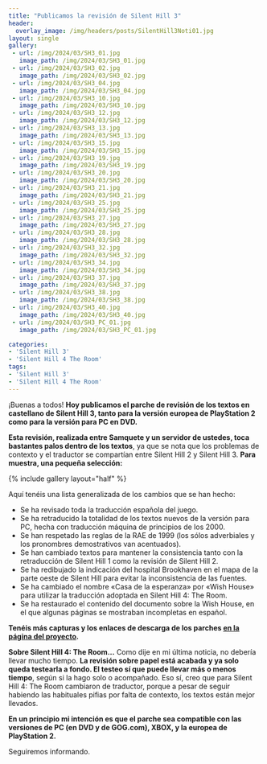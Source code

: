 ```yaml
---
title: "Publicamos la revisión de Silent Hill 3"
header:
  overlay_image: /img/headers/posts/SilentHill3Noti01.jpg
layout: single
gallery:
 - url: /img/2024/03/SH3_01.jpg
   image_path: /img/2024/03/SH3_01.jpg
 - url: /img/2024/03/SH3_02.jpg
   image_path: /img/2024/03/SH3_02.jpg
 - url: /img/2024/03/SH3_04.jpg
   image_path: /img/2024/03/SH3_04.jpg
 - url: /img/2024/03/SH3_10.jpg
   image_path: /img/2024/03/SH3_10.jpg
 - url: /img/2024/03/SH3_12.jpg
   image_path: /img/2024/03/SH3_12.jpg
 - url: /img/2024/03/SH3_13.jpg
   image_path: /img/2024/03/SH3_13.jpg
 - url: /img/2024/03/SH3_15.jpg
   image_path: /img/2024/03/SH3_15.jpg
 - url: /img/2024/03/SH3_19.jpg
   image_path: /img/2024/03/SH3_19.jpg
 - url: /img/2024/03/SH3_20.jpg
   image_path: /img/2024/03/SH3_20.jpg
 - url: /img/2024/03/SH3_21.jpg
   image_path: /img/2024/03/SH3_21.jpg
 - url: /img/2024/03/SH3_25.jpg
   image_path: /img/2024/03/SH3_25.jpg
 - url: /img/2024/03/SH3_27.jpg
   image_path: /img/2024/03/SH3_27.jpg
 - url: /img/2024/03/SH3_28.jpg
   image_path: /img/2024/03/SH3_28.jpg
 - url: /img/2024/03/SH3_32.jpg
   image_path: /img/2024/03/SH3_32.jpg
 - url: /img/2024/03/SH3_34.jpg
   image_path: /img/2024/03/SH3_34.jpg
 - url: /img/2024/03/SH3_37.jpg
   image_path: /img/2024/03/SH3_37.jpg
 - url: /img/2024/03/SH3_38.jpg
   image_path: /img/2024/03/SH3_38.jpg
 - url: /img/2024/03/SH3_40.jpg
   image_path: /img/2024/03/SH3_40.jpg
 - url: /img/2024/03/SH3_PC_01.jpg
   image_path: /img/2024/03/SH3_PC_01.jpg

categories:
- 'Silent Hill 3'
- 'Silent Hill 4 The Room'
tags:
- 'Silent Hill 3'
- 'Silent Hill 4 The Room'
---
```


¡Buenas a todos! **Hoy publicamos el parche de revisión de los textos en castellano de Silent Hill 3, tanto para la versión europea de PlayStation 2 
como para la versión para PC en DVD.**

**Esta revisión, realizada entre Samquete y un servidor de ustedes, toca bastantes palos dentro de los textos**, ya que se nota que los problemas 
de contexto y el traductor se compartían entre Silent Hill 2 y Silent Hill 3. **Para muestra, una pequeña selección:**

{% include gallery layout="half" %}

Aquí tenéis una lista generalizada de los cambios que se han hecho:
   - Se ha revisado toda la traducción española del juego.
   - Se ha retraducido la totalidad de los textos nuevos de la versión 
     para PC, hecha con traducción máquina de principios de los 2000.
   - Se han respetado las reglas de la RAE de 1999 (los sólos 
     adverbiales y los pronombres demostrativos van acentuados).
   - Se han cambiado textos para mantener la consistencia tanto con la 
     retraducción de Silent Hill 1 como la revisión de Silent Hill 2.
   - Se ha redibujado la indicación del hospital Brookhaven en el mapa 
     de la parte oeste de Silent Hill para evitar la inconsistencia de 
     las fuentes.
   - Se ha cambiado el nombre «Casa de la esperanza» por «Wish House» 
     para utilizar la traducción adoptada en Silent Hill 4: The Room.
   - Se ha restaurado el contenido del documento sobre la Wish House, 
     en el que algunas páginas se mostraban incompletas en español.

**Tenéis más capturas y los enlaces de descarga de los parches [en la página del proyecto](https://tiovictor.romhackhispano.org/silent-hill-3/).**

**Sobre Silent Hill 4: The Room...** Como dije en mi última noticia, no debería llevar mucho tiempo. **La revisión sobre papel está acabada y ya solo queda testearla a fondo. 
El testeo sí que puede llevar más o menos tiempo**, según si la hago solo o acompañado. Eso sí, creo que para Silent Hill 4: The Room cambiaron de traductor, porque a pesar 
de seguir habiendo las habituales pifias por falta de contexto, los textos están mejor llevados.

**En un principio mi intención es que el parche sea compatible con las versiones de PC (en DVD y de GOG.com), XBOX, y la europea de PlayStation 2.**

Seguiremos informando.

